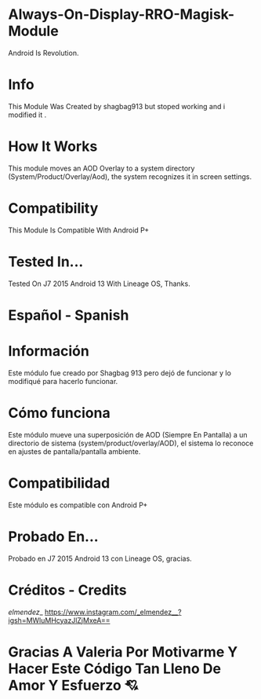 # Always-On-Display-RRO-Magisk-Module
Android Is Revolution.

# Info
This Module Was Created by shagbag913 but stoped working and i modified it .

# How It Works
This module moves an AOD Overlay to a system directory (System/Product/Overlay/Aod), the system recognizes it in screen settings. 

# Compatibility 
This Module Is Compatible With Android P+

# Tested In...
Tested On J7 2015 Android 13 With Lineage OS, Thanks.

# Español - Spanish

# Información
Este módulo fue creado por Shagbag 913 pero dejó de funcionar y lo modifiqué para hacerlo funcionar.

# Cómo funciona
Este módulo mueve una superposición de AOD (Siempre En Pantalla) a un directorio de sistema (system/product/overlay/AOD), el sistema lo reconoce en ajustes de pantalla/pantalla ambiente.

# Compatibilidad
Este módulo es compatible con Android P+

# Probado En...
Probado en J7 2015 Android 13 con Lineage OS, gracias.

# Créditos - Credits
_elmendez__
https://www.instagram.com/_elmendez__?igsh=MWluMHcyazJlZjMxeA==

# Gracias A Valeria Por Motivarme Y Hacer Este Código Tan Lleno De Amor Y Esfuerzo 💘